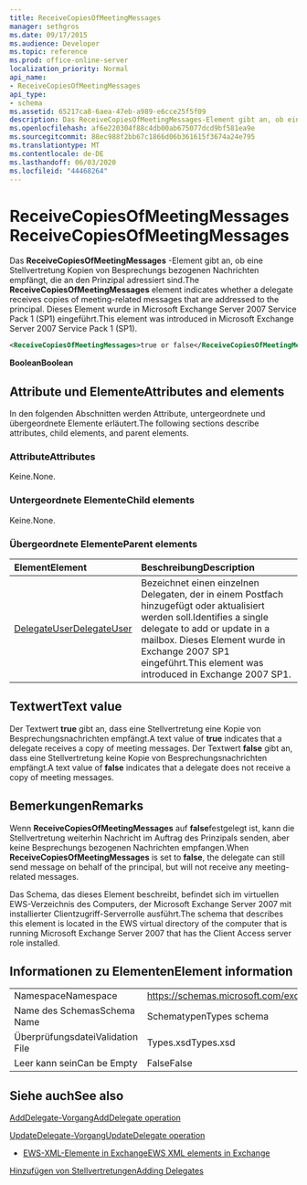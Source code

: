 ```yaml
---
title: ReceiveCopiesOfMeetingMessages
manager: sethgros
ms.date: 09/17/2015
ms.audience: Developer
ms.topic: reference
ms.prod: office-online-server
localization_priority: Normal
api_name:
- ReceiveCopiesOfMeetingMessages
api_type:
- schema
ms.assetid: 65217ca8-6aea-47eb-a989-e6cce25f5f09
description: Das ReceiveCopiesOfMeetingMessages-Element gibt an, ob eine Stellvertretung Kopien von Besprechungs bezogenen Nachrichten empfängt, die an den Prinzipal adressiert sind. Dieses Element wurde in Microsoft Exchange Server 2007 Service Pack 1 (SP1) eingeführt.
ms.openlocfilehash: af6e220304f88c4db00ab675077dcd9bf581ea9e
ms.sourcegitcommit: 88ec988f2bb67c1866d06b361615f3674a24e795
ms.translationtype: MT
ms.contentlocale: de-DE
ms.lasthandoff: 06/03/2020
ms.locfileid: "44468264"
---
```

# <a name="receivecopiesofmeetingmessages"></a><span data-ttu-id="dd3cb-104">ReceiveCopiesOfMeetingMessages</span><span class="sxs-lookup"><span data-stu-id="dd3cb-104">ReceiveCopiesOfMeetingMessages</span></span>

<span data-ttu-id="dd3cb-105">Das **ReceiveCopiesOfMeetingMessages** -Element gibt an, ob eine Stellvertretung Kopien von Besprechungs bezogenen Nachrichten empfängt, die an den Prinzipal adressiert sind.</span><span class="sxs-lookup"><span data-stu-id="dd3cb-105">The **ReceiveCopiesOfMeetingMessages** element indicates whether a delegate receives copies of meeting-related messages that are addressed to the principal.</span></span> <span data-ttu-id="dd3cb-106">Dieses Element wurde in Microsoft Exchange Server 2007 Service Pack 1 (SP1) eingeführt.</span><span class="sxs-lookup"><span data-stu-id="dd3cb-106">This element was introduced in Microsoft Exchange Server 2007 Service Pack 1 (SP1).</span></span> 
  
```xml
<ReceiveCopiesOfMeetingMessages>true or false</ReceiveCopiesOfMeetingMessages>
```

 <span data-ttu-id="dd3cb-107">**Boolean**</span><span class="sxs-lookup"><span data-stu-id="dd3cb-107">**Boolean**</span></span>
## <a name="attributes-and-elements"></a><span data-ttu-id="dd3cb-108">Attribute und Elemente</span><span class="sxs-lookup"><span data-stu-id="dd3cb-108">Attributes and elements</span></span>

<span data-ttu-id="dd3cb-109">In den folgenden Abschnitten werden Attribute, untergeordnete und übergeordnete Elemente erläutert.</span><span class="sxs-lookup"><span data-stu-id="dd3cb-109">The following sections describe attributes, child elements, and parent elements.</span></span>
  
### <a name="attributes"></a><span data-ttu-id="dd3cb-110">Attribute</span><span class="sxs-lookup"><span data-stu-id="dd3cb-110">Attributes</span></span>

<span data-ttu-id="dd3cb-111">Keine.</span><span class="sxs-lookup"><span data-stu-id="dd3cb-111">None.</span></span>
  
### <a name="child-elements"></a><span data-ttu-id="dd3cb-112">Untergeordnete Elemente</span><span class="sxs-lookup"><span data-stu-id="dd3cb-112">Child elements</span></span>

<span data-ttu-id="dd3cb-113">Keine.</span><span class="sxs-lookup"><span data-stu-id="dd3cb-113">None.</span></span>
  
### <a name="parent-elements"></a><span data-ttu-id="dd3cb-114">Übergeordnete Elemente</span><span class="sxs-lookup"><span data-stu-id="dd3cb-114">Parent elements</span></span>

|<span data-ttu-id="dd3cb-115">**Element**</span><span class="sxs-lookup"><span data-stu-id="dd3cb-115">**Element**</span></span>|<span data-ttu-id="dd3cb-116">**Beschreibung**</span><span class="sxs-lookup"><span data-stu-id="dd3cb-116">**Description**</span></span>|
|:-----|:-----|
|[<span data-ttu-id="dd3cb-117">DelegateUser</span><span class="sxs-lookup"><span data-stu-id="dd3cb-117">DelegateUser</span></span>](delegateuser.md) <br/> |<span data-ttu-id="dd3cb-118">Bezeichnet einen einzelnen Delegaten, der in einem Postfach hinzugefügt oder aktualisiert werden soll.</span><span class="sxs-lookup"><span data-stu-id="dd3cb-118">Identifies a single delegate to add or update in a mailbox.</span></span> <span data-ttu-id="dd3cb-119">Dieses Element wurde in Exchange 2007 SP1 eingeführt.</span><span class="sxs-lookup"><span data-stu-id="dd3cb-119">This element was introduced in Exchange 2007 SP1.</span></span>  <br/> |
   
## <a name="text-value"></a><span data-ttu-id="dd3cb-120">Textwert</span><span class="sxs-lookup"><span data-stu-id="dd3cb-120">Text value</span></span>

<span data-ttu-id="dd3cb-121">Der Textwert **true** gibt an, dass eine Stellvertretung eine Kopie von Besprechungsnachrichten empfängt.</span><span class="sxs-lookup"><span data-stu-id="dd3cb-121">A text value of **true** indicates that a delegate receives a copy of meeting messages.</span></span> <span data-ttu-id="dd3cb-122">Der Textwert **false** gibt an, dass eine Stellvertretung keine Kopie von Besprechungsnachrichten empfängt.</span><span class="sxs-lookup"><span data-stu-id="dd3cb-122">A text value of **false** indicates that a delegate does not receive a copy of meeting messages.</span></span> 
  
## <a name="remarks"></a><span data-ttu-id="dd3cb-123">Bemerkungen</span><span class="sxs-lookup"><span data-stu-id="dd3cb-123">Remarks</span></span>

<span data-ttu-id="dd3cb-124">Wenn **ReceiveCopiesOfMeetingMessages** auf **false**festgelegt ist, kann die Stellvertretung weiterhin Nachricht im Auftrag des Prinzipals senden, aber keine Besprechungs bezogenen Nachrichten empfangen.</span><span class="sxs-lookup"><span data-stu-id="dd3cb-124">When **ReceiveCopiesOfMeetingMessages** is set to **false**, the delegate can still send message on behalf of the principal, but will not receive any meeting-related messages.</span></span>
  
<span data-ttu-id="dd3cb-125">Das Schema, das dieses Element beschreibt, befindet sich im virtuellen EWS-Verzeichnis des Computers, der Microsoft Exchange Server 2007 mit installierter Clientzugriff-Serverrolle ausführt.</span><span class="sxs-lookup"><span data-stu-id="dd3cb-125">The schema that describes this element is located in the EWS virtual directory of the computer that is running Microsoft Exchange Server 2007 that has the Client Access server role installed.</span></span>
  
## <a name="element-information"></a><span data-ttu-id="dd3cb-126">Informationen zu Elementen</span><span class="sxs-lookup"><span data-stu-id="dd3cb-126">Element information</span></span>

|||
|:-----|:-----|
|<span data-ttu-id="dd3cb-127">Namespace</span><span class="sxs-lookup"><span data-stu-id="dd3cb-127">Namespace</span></span>  <br/> |https://schemas.microsoft.com/exchange/services/2006/types  <br/> |
|<span data-ttu-id="dd3cb-128">Name des Schemas</span><span class="sxs-lookup"><span data-stu-id="dd3cb-128">Schema Name</span></span>  <br/> |<span data-ttu-id="dd3cb-129">Schematypen</span><span class="sxs-lookup"><span data-stu-id="dd3cb-129">Types schema</span></span>  <br/> |
|<span data-ttu-id="dd3cb-130">Überprüfungsdatei</span><span class="sxs-lookup"><span data-stu-id="dd3cb-130">Validation File</span></span>  <br/> |<span data-ttu-id="dd3cb-131">Types.xsd</span><span class="sxs-lookup"><span data-stu-id="dd3cb-131">Types.xsd</span></span>  <br/> |
|<span data-ttu-id="dd3cb-132">Leer kann sein</span><span class="sxs-lookup"><span data-stu-id="dd3cb-132">Can be Empty</span></span>  <br/> |<span data-ttu-id="dd3cb-133">False</span><span class="sxs-lookup"><span data-stu-id="dd3cb-133">False</span></span>  <br/> |
   
## <a name="see-also"></a><span data-ttu-id="dd3cb-134">Siehe auch</span><span class="sxs-lookup"><span data-stu-id="dd3cb-134">See also</span></span>



[<span data-ttu-id="dd3cb-135">AddDelegate-Vorgang</span><span class="sxs-lookup"><span data-stu-id="dd3cb-135">AddDelegate operation</span></span>](adddelegate-operation.md)
  
[<span data-ttu-id="dd3cb-136">UpdateDelegate-Vorgang</span><span class="sxs-lookup"><span data-stu-id="dd3cb-136">UpdateDelegate operation</span></span>](updatedelegate-operation.md)


- [<span data-ttu-id="dd3cb-137">EWS-XML-Elemente in Exchange</span><span class="sxs-lookup"><span data-stu-id="dd3cb-137">EWS XML elements in Exchange</span></span>](ews-xml-elements-in-exchange.md)


[<span data-ttu-id="dd3cb-138">Hinzufügen von Stellvertretungen</span><span class="sxs-lookup"><span data-stu-id="dd3cb-138">Adding Delegates</span></span>](https://msdn.microsoft.com/library/3a744150-66a3-4a13-9433-793603ba5038%28Office.15%29.aspx)

